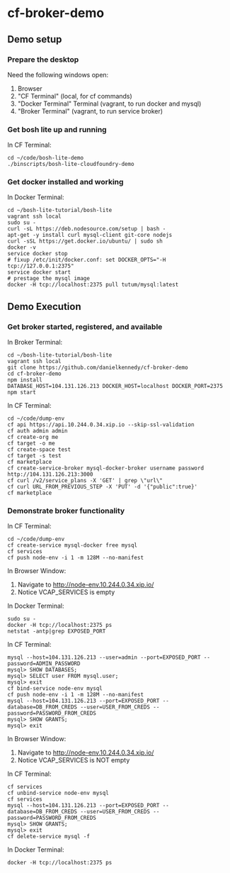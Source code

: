 cf-broker-demo
==============
## Demo setup

### Prepare the desktop

Need the following windows open:
 1. Browser
 1. "CF Terminal" (local, for cf commands)
 1. "Docker Terminal" Terminal (vagrant, to run docker and mysql)
 1. "Broker Terminal" (vagrant, to run service broker)

### Get bosh lite up and running

In CF Terminal:
```
cd ~/code/bosh-lite-demo
./binscripts/bosh-lite-cloudfoundry-demo
```

### Get docker installed and working
In Docker Terminal:
```
cd ~/bosh-lite-tutorial/bosh-lite
vagrant ssh local
sudo su -
curl -sL https://deb.nodesource.com/setup | bash -
apt-get -y install curl mysql-client git-core nodejs
curl -sSL https://get.docker.io/ubuntu/ | sudo sh
docker -v
service docker stop
# fixup /etc/init/docker.conf: set DOCKER_OPTS="-H tcp://127.0.0.1:2375"
service docker start
# prestage the mysql image
docker -H tcp://localhost:2375 pull tutum/mysql:latest
```

## Demo Execution

### Get broker started, registered, and available

In Broker Terminal:
```
cd ~/bosh-lite-tutorial/bosh-lite
vagrant ssh local
git clone https://github.com/danielkennedy/cf-broker-demo
cd cf-broker-demo
npm install
DATABASE_HOST=104.131.126.213 DOCKER_HOST=localhost DOCKER_PORT=2375 npm start
```

In CF Terminal:
```
cd ~/code/dump-env
cf api https://api.10.244.0.34.xip.io --skip-ssl-validation
cf auth admin admin
cf create-org me
cf target -o me
cf create-space test
cf target -s test
cf marketplace
cf create-service-broker mysql-docker-broker username password http://104.131.126.213:3000
cf curl /v2/service_plans -X 'GET' | grep \"url\"
cf curl URL_FROM_PREVIOUS_STEP -X 'PUT' -d '{"public":true}'
cf marketplace
```

### Demonstrate broker functionality

In CF Terminal:
```
cd ~/code/dump-env
cf create-service mysql-docker free mysql
cf services
cf push node-env -i 1 -m 128M --no-manifest
```

In Browser Window:

 1. Navigate to http://node-env.10.244.0.34.xip.io/
 1. Notice VCAP_SERVICES is empty

In Docker Terminal:
```
sudo su -
docker -H tcp://localhost:2375 ps
netstat -antp|grep EXPOSED_PORT
```

In CF Terminal:
```
mysql --host=104.131.126.213 --user=admin --port=EXPOSED_PORT --password=ADMIN_PASSWORD
mysql> SHOW DATABASES;
mysql> SELECT user FROM mysql.user;
mysql> exit
cf bind-service node-env mysql
cf push node-env -i 1 -m 128M --no-manifest
mysql --host=104.131.126.213 --port=EXPOSED_PORT --database=DB_FROM_CREDS --user=USER_FROM_CREDS --password=PASSWORD_FROM_CREDS
mysql> SHOW GRANTS;
mysql> exit
```

In Browser Window:

 1. Navigate to http://node-env.10.244.0.34.xip.io/
 1. Notice VCAP_SERVICES is NOT empty

In CF Terminal:
```
cf services
cf unbind-service node-env mysql
cf services
mysql --host=104.131.126.213 --port=EXPOSED_PORT --database=DB_FROM_CREDS --user=USER_FROM_CREDS --password=PASSWORD_FROM_CREDS
mysql> SHOW GRANTS;
mysql> exit
cf delete-service mysql -f
```

In Docker Terminal:
```
docker -H tcp://localhost:2375 ps
```
